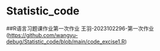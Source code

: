 # Statistic_code
##R语言习题课作业第一次作业
王羽-2023102296-第一次作业(https://github.com/wangyu-debug/Statistic_code/blob/main/code_excise1.R)
